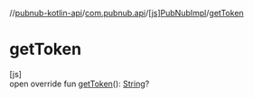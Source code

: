 //[pubnub-kotlin-api](../../../index.md)/[com.pubnub.api](../index.md)/[[js]PubNubImpl](index.md)/[getToken](get-token.md)

# getToken

[js]\
open override fun [getToken](get-token.md)(): [String](https://kotlinlang.org/api/core/kotlin-stdlib/kotlin/-string/index.html)?
